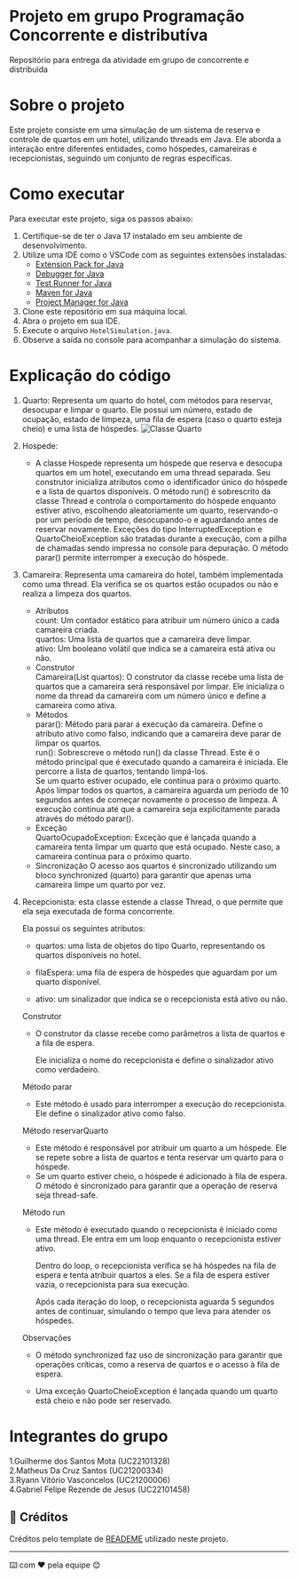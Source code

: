 # Projeto em grupo Programação Concorrente e distributíva

Repositório para entrega da atividade em grupo de concorrente e distribuída 

# Sobre o projeto

Este projeto consiste em uma simulação de um sistema de reserva e controle de quartos em um hotel, utilizando threads em Java. Ele aborda a interação entre diferentes entidades, como hóspedes, camareiras e recepcionistas, seguindo um conjunto de regras específicas.

# Como executar

Para executar este projeto, siga os passos abaixo:

1. Certifique-se de ter o Java 17 instalado em seu ambiente de desenvolvimento.
2. Utilize uma IDE como o VSCode com as seguintes extensões instaladas:
   - [Extension Pack for Java]([link1](https://marketplace.visualstudio.com/items?itemName=vscjava.vscode-java-pack))
   - [Debugger for Java](https://marketplace.visualstudio.com/items?itemName=vscjava.vscode-java-debug)
   - [Test Runner for Java](https://marketplace.visualstudio.com/items?itemName=vscjava.vscode-java-test)
   - [Maven for Java](https://marketplace.visualstudio.com/items?itemName=vscjava.vscode-maven)
   - [Project Manager for Java](https://marketplace.visualstudio.com/items?itemName=vscjava.vscode-java-dependency)
3. Clone este repositório em sua máquina local.
4. Abra o projeto em sua IDE.
5. Execute o arquivo `HotelSimulation.java`.
6. Observe a saída no console para acompanhar a simulação do sistema.

# Explicação do código 
1. Quarto: Representa um quarto do hotel, com métodos para reservar, desocupar e limpar o quarto. Ele possui um número, estado de ocupação, estado de limpeza, uma fila de espera (caso o quarto esteja cheio) e uma lista de hóspedes. ![Classe Quarto](URL_da_Imagem)
2. Hospede:
   - A classe Hospede representa um hóspede que reserva e desocupa quartos em um hotel, executando em uma thread separada. Seu construtor inicializa atributos como o identificador único do hóspede e a lista de quartos disponíveis. O método run() é sobrescrito da classe Thread e controla o comportamento do hóspede enquanto estiver ativo, escolhendo aleatoriamente um quarto, reservando-o por um período de tempo, desocupando-o e aguardando antes de reservar novamente. Exceções do tipo InterruptedException e QuartoCheioException são tratadas durante a execução, com a pilha de chamadas sendo impressa no console para depuração. O método parar() permite interromper a execução do hóspede.
3. Camareira: Representa uma camareira do hotel, também implementada como uma thread. Ela verifica se os quartos estão ocupados ou não e realiza a limpeza dos quartos.
   - Atributos<br>
         count: Um contador estático para atribuir um número único a cada camareira criada.<br>
         quartos: Uma lista de quartos que a camareira deve limpar.<br>
         ativo: Um booleano volátil que indica se a camareira está ativa ou não. 
   - Construtor <br>
         Camareira(List<Quarto> quartos): O construtor da classe recebe uma lista de quartos que a camareira será responsável por limpar. Ele inicializa o nome da           thread da camareira com um número único e define a camareira como ativa. 
   - Métodos<br>
         parar(): Método para parar a execução da camareira. Define o atributo ativo como falso, indicando que a camareira deve parar de limpar os quartos. <br>
         run(): Sobrescreve o método run() da classe Thread. Este é o método principal que é executado quando a camareira é iniciada. Ele percorre a lista de                quartos, tentando limpá-los.<br> Se um quarto estiver ocupado, ele continua para o próximo quarto. Após limpar todos os quartos, a camareira aguarda um             período de 10 segundos antes de começar novamente o processo de limpeza. A execução continua até que a camareira seja explicitamente parada através do              método parar(). 
   - Exceção<br>
         QuartoOcupadoException: Exceção que é lançada quando a camareira tenta limpar um quarto que está ocupado. Neste caso, a camareira continua para o próximo           quarto. 
   - Sincronização
         O acesso aos quartos é sincronizado utilizando um bloco synchronized (quarto) para garantir que apenas uma camareira limpe um quarto por vez. 

4. Recepcionista: esta classe estende a classe Thread, o que permite que ela seja executada de forma concorrente. 

   Ela possui os seguintes atributos:
   
      - quartos: uma lista de objetos do tipo Quarto, representando os quartos disponíveis no hotel.
   
      - filaEspera: uma fila de espera de hóspedes que aguardam por um quarto disponível.
   
      - ativo: um sinalizador que indica se o recepcionista está ativo ou não.
   
   Construtor
      - O construtor da classe recebe como parâmetros a lista de quartos e a fila de espera.
        
        Ele inicializa o nome do recepcionista e define o sinalizador ativo como verdadeiro.
   
   Método parar
      - Este método é usado para interromper a execução do recepcionista. Ele define o sinalizador ativo como falso.
   
   Método reservarQuarto
   
      - Este método é responsável por atribuir um quarto a um hóspede. Ele se repete sobre a lista de quartos e tenta reservar um quarto para o hóspede.
      - 
        Se um quarto estiver cheio, o hóspede é adicionado à fila de espera. O método é sincronizado para garantir que a operação de reserva seja thread-safe.
   
   Método run
   
      - Este método é executado quando o recepcionista é iniciado como uma thread. Ele entra em um loop enquanto o recepcionista estiver ativo.
        
        Dentro do loop, o recepcionista verifica se há hóspedes na fila de espera e  tenta atribuir quartos a eles. Se a fila de espera estiver vazia, o recepcionista para sua execução.
        
        Após cada iteração do loop, o recepcionista aguarda 5 segundos antes de continuar, simulando o tempo que leva para atender os hóspedes.
   
   Observações
      - O método synchronized faz uso de sincronização para garantir que operações críticas, como a reserva de quartos e o acesso à fila de espera.
        
      - Uma exceção QuartoCheioException é lançada quando um quarto está cheio e não pode ser reservado.
   

# Integrantes do grupo
1.Guilherme dos Santos Mota (UC22101328) <br>
2.Matheus Da Cruz Santos (UC21200334) <br>
3.Ryann Vitório Vasconcelos (UC21200006) <br>
4.Gabriel Felipe Rezende de Jesus (UC22101458) <br>

## 🎁 Créditos

Créditos pelo template de [READEME](https://gist.github.com/lohhans/f8da0b147550df3f96914d3797e9fb89#-implanta%C3%A7%C3%A3o) utilizado neste projeto.


---
⌨️ com ❤️ pela equipe 😊
